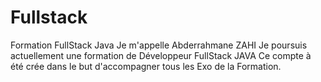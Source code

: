 # Fullstack
Formation FullStack Java
Je m'appelle Abderrahmane ZAHI
Je poursuis actuellement une formation de Développeur FullStack JAVA
Ce compte à été crée dans le but d'accompagner tous les Exo de la Formation.

